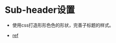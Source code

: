 # Sub-header设置



- 使用css打造形形色色的形状，完善子标题的样式。

- [ref](https://www.cnblogs.com/libin-1/p/6208910.html)